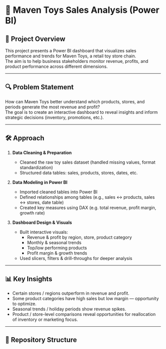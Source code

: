 # 🧸 Maven Toys Sales Analysis (Power BI)

## 📌 Project Overview  
This project presents a Power BI dashboard that visualizes sales performance and trends for Maven Toys, a retail toy store chain.  
The aim is to help business stakeholders monitor revenue, profits, and product performance across different dimensions.

---

## 🔍 Problem Statement  
How can Maven Toys better understand which products, stores, and periods generate the most revenue and profit?  
The goal is to create an interactive dashboard to reveal insights and inform strategic decisions (inventory, promotions, etc.).

---

## 🛠️ Approach  
1. **Data Cleaning & Preparation**  
   - Cleaned the raw toy sales dataset (handled missing values, format standardization)  
   - Structured data tables: sales, products, stores, dates, etc.  

2. **Data Modeling in Power BI**  
   - Imported cleaned tables into Power BI  
   - Defined relationships among tables (e.g., sales ↔ products, sales ↔ stores, date table)  
   - Created key measures using DAX (e.g. total revenue, profit margin, growth rate)  

3. **Dashboard Design & Visuals**  
   - Built interactive visuals:
     - Revenue & profit by region, store, product category  
     - Monthly & seasonal trends  
     - Top/low performing products  
     - Profit margin & growth trends  
   - Used slicers, filters & drill-throughs for deeper analysis  

---

## 📊 Key Insights  
- Certain stores / regions outperform in revenue and profit.  
- Some product categories have high sales but low margin — opportunity to optimize.  
- Seasonal trends / holiday periods show revenue spikes.  
- Product / store-level comparisons reveal opportunities for reallocation of inventory or marketing focus.  

---

## 📂 Repository Structure  

